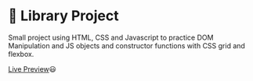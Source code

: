 # :closed_book: Library Project

Small project using HTML, CSS and Javascript to practice DOM Manipulation and JS objects and constructor functions with CSS grid and flexbox.

[Live Preview](https://azadis2.github.io/web-dev/library/index.html):smiley:
